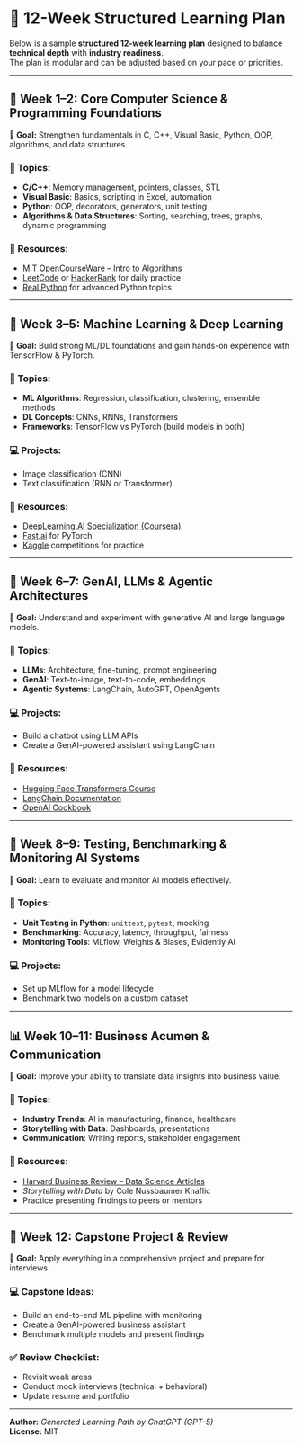 # 🧭 12-Week Structured Learning Plan

Below is a sample **structured 12-week learning plan** designed to balance **technical depth** with **industry readiness**.  
The plan is modular and can be adjusted based on your pace or priorities.

---

## 🧠 Week 1–2: Core Computer Science & Programming Foundations

**🎯 Goal:** Strengthen fundamentals in C, C++, Visual Basic, Python, OOP, algorithms, and data structures.

### 📘 Topics:
- **C/C++**: Memory management, pointers, classes, STL  
- **Visual Basic**: Basics, scripting in Excel, automation  
- **Python**: OOP, decorators, generators, unit testing  
- **Algorithms & Data Structures**: Sorting, searching, trees, graphs, dynamic programming  

### 🔗 Resources:
- [MIT OpenCourseWare – Intro to Algorithms](https://ocw.mit.edu)  
- [LeetCode](https://leetcode.com) or [HackerRank](https://www.hackerrank.com) for daily practice  
- [Real Python](https://realpython.com) for advanced Python topics  

---

## 🤖 Week 3–5: Machine Learning & Deep Learning

**🎯 Goal:** Build strong ML/DL foundations and gain hands-on experience with TensorFlow & PyTorch.

### 📘 Topics:
- **ML Algorithms**: Regression, classification, clustering, ensemble methods  
- **DL Concepts**: CNNs, RNNs, Transformers  
- **Frameworks**: TensorFlow vs PyTorch (build models in both)  

### 💻 Projects:
- Image classification (CNN)  
- Text classification (RNN or Transformer)  

### 🔗 Resources:
- [DeepLearning.AI Specialization (Coursera)](https://www.coursera.org/specializations/deep-learning)  
- [Fast.ai](https://course.fast.ai/) for PyTorch  
- [Kaggle](https://www.kaggle.com) competitions for practice  

---

## 🧬 Week 6–7: GenAI, LLMs & Agentic Architectures

**🎯 Goal:** Understand and experiment with generative AI and large language models.

### 📘 Topics:
- **LLMs**: Architecture, fine-tuning, prompt engineering  
- **GenAI**: Text-to-image, text-to-code, embeddings  
- **Agentic Systems**: LangChain, AutoGPT, OpenAgents  

### 💻 Projects:
- Build a chatbot using LLM APIs  
- Create a GenAI-powered assistant using LangChain  

### 🔗 Resources:
- [Hugging Face Transformers Course](https://huggingface.co/course)  
- [LangChain Documentation](https://python.langchain.com/docs/)  
- [OpenAI Cookbook](https://github.com/openai/openai-cookbook)  

---

## 🧪 Week 8–9: Testing, Benchmarking & Monitoring AI Systems

**🎯 Goal:** Learn to evaluate and monitor AI models effectively.

### 📘 Topics:
- **Unit Testing in Python**: `unittest`, `pytest`, mocking  
- **Benchmarking**: Accuracy, latency, throughput, fairness  
- **Monitoring Tools**: MLflow, Weights & Biases, Evidently AI  

### 💻 Projects:
- Set up MLflow for a model lifecycle  
- Benchmark two models on a custom dataset  

---

## 📊 Week 10–11: Business Acumen & Communication

**🎯 Goal:** Improve your ability to translate data insights into business value.

### 📘 Topics:
- **Industry Trends**: AI in manufacturing, finance, healthcare  
- **Storytelling with Data**: Dashboards, presentations  
- **Communication**: Writing reports, stakeholder engagement  

### 🔗 Resources:
- [Harvard Business Review – Data Science Articles](https://hbr.org)  
- *Storytelling with Data* by Cole Nussbaumer Knaflic  
- Practice presenting findings to peers or mentors  

---

## 🧩 Week 12: Capstone Project & Review

**🎯 Goal:** Apply everything in a comprehensive project and prepare for interviews.

### 💻 Capstone Ideas:
- Build an end-to-end ML pipeline with monitoring  
- Create a GenAI-powered business assistant  
- Benchmark multiple models and present findings  

### ✅ Review Checklist:
- Revisit weak areas  
- Conduct mock interviews (technical + behavioral)  
- Update resume and portfolio  


---

**Author:** _Generated Learning Path by ChatGPT (GPT-5)_  
**License:** MIT  
